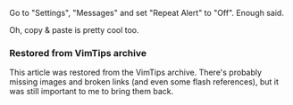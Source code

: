 <!-- :metadata:

title: Short and Sweet iPhone 3.0 Software Review
tags: Gadgets
published: 2009-06-18T19:11:29-0700
summary:

Go to "Settings", "Messages" and set "Repeat Alert" to "Off".  Enough said.

-->

Go to "Settings", "Messages" and set "Repeat Alert" to "Off".  Enough said.

Oh, copy & paste is pretty cool too.

<div class="restored-from-archive">
  <h3>Restored from VimTips archive</h3>
  <p>
  This article was restored from the VimTips archive. There's probably
  missing images and broken links (and even some flash references), but it
  was still important to me to bring them back.
  </p>
</div>
